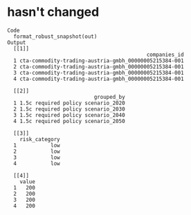 # hasn't changed

    Code
      format_robust_snapshot(out)
    Output
      [[1]]
                                                 companies_id
      1 cta-commodity-trading-austria-gmbh_00000005215384-001
      2 cta-commodity-trading-austria-gmbh_00000005215384-001
      3 cta-commodity-trading-austria-gmbh_00000005215384-001
      4 cta-commodity-trading-austria-gmbh_00000005215384-001
      
      [[2]]
                                grouped_by
      1 1.5c required policy scenario_2020
      2 1.5c required policy scenario_2030
      3 1.5c required policy scenario_2040
      4 1.5c required policy scenario_2050
      
      [[3]]
        risk_category
      1           low
      2           low
      3           low
      4           low
      
      [[4]]
        value
      1   200
      2   200
      3   200
      4   200
      

